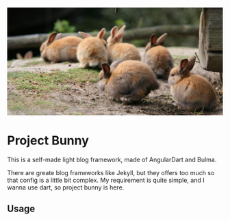 ![banner](bunny.jpg)
# Project Bunny

This is a self-made light blog framework, made of AngularDart and Bulma.

There are greate blog frameworks like Jekyll, but they offers too much so that config is a little bit complex. My requirement is quite simple, and I wanna use dart, so project bunny is here.

## Usage